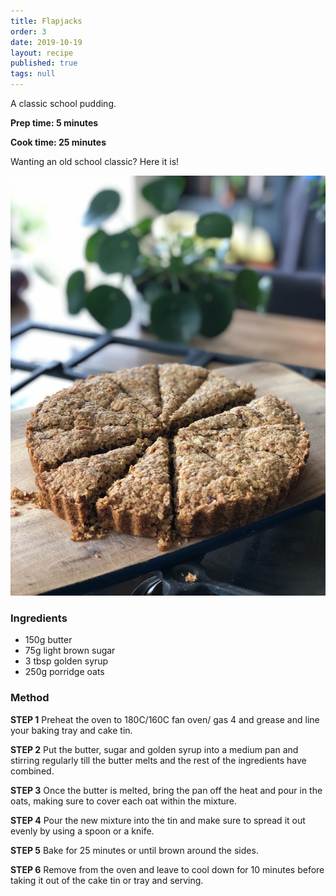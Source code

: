 ```yaml
---
title: Flapjacks
order: 3
date: 2019-10-19
layout: recipe
published: true
tags: null
---
```

A classic school pudding.

**Prep time: 5 minutes**

**Cook time: 25 minutes**

Wanting an old school classic? Here it is!

![Flapjack in the form of a cake](../uploads/becky-fantham-lblwuzrecti-unsplash.jpg "Flapjack")

### Ingredients

* 150g butter
* 75g light brown sugar
* 3 tbsp golden syrup
* 250g porridge oats

### Method

**STEP 1**
Preheat the oven to 180C/160C fan oven/ gas 4 and grease and line your baking tray and cake tin.

**STEP 2**
Put the butter, sugar and golden syrup into a medium pan and stirring regularly till the butter melts and the rest of the ingredients have combined.

**STEP 3**
Once the butter is melted, bring the pan off the heat and pour in the oats, making sure to cover each oat within the mixture.

**STEP 4**
Pour the new mixture into the tin and make sure to spread it out evenly by using a spoon or a knife.

**STEP 5**
Bake for 25 minutes or until brown around the sides.

**STEP 6**
Remove from the oven and leave to cool down for 10 minutes before taking it out of the cake tin or tray and serving.